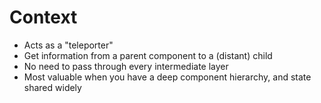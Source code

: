 # Context

* Acts as a "teleporter"
* Get information from a parent component to a (distant) child
* No need to pass through every intermediate layer
* Most valuable when you have a deep component hierarchy, and state shared widely
